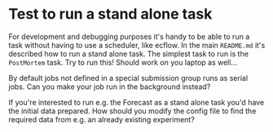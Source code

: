 # Test to run a stand alone task

For development and debugging purposes it's handy to be able to run a task without having to use a scheduler, like ecflow. In the main `README.md` it's described how to run a stand alone task. The simplest task to run is the `PostMortem` task. Try to run this! Should work on you laptop as well...

By default jobs not defined in a special submission group runs as serial jobs. Can you make your job run in the background instead?

If you're interested to run e.g. the Forecast as a stand alone task you'd have the initial data prepared. How should you modify the config file to find the required data from e.g. an already existing experiment?
